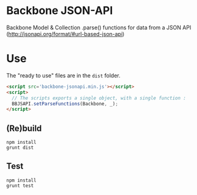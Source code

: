 Backbone JSON-API
=================

Backbone Model &amp; Collection .parse() functions for data from a JSON API (http://jsonapi.org/format/#url-based-json-api)

# Use

The "ready to use" files are in the `dist` folder.

```html
<script src='backbone-jsonapi.min.js'></script>
<script>
  // The scripts exports a single object, with a single function :
  BBJSAPI.setParseFunctions(Backbone, _);
</script>
```

## (Re)build

```
npm install
grunt dist
```

## Test

```
npm install
grunt test
```